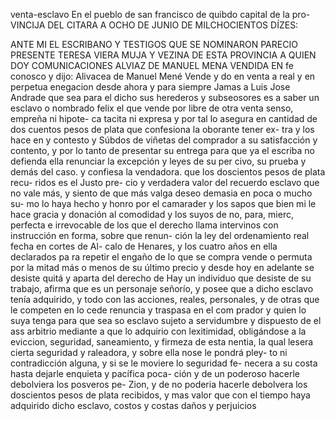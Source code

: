 venta-esclavo
En el pueblo de san francisco de quibdo capital de la pro-
VINCIJA DEL CITARA A OCHO DE JUNIO DE MILCHOCIENTOS DÍZES:

ANTE MI EL ESCRIBANO Y TESTIGOS QUE SE NOMINARON PARECIO PRESENTE TERESA VIERA MUJA Y VEZINA DE ESTA PROVINCIA A QUIEN DOY COMUNICACIONES ALVIAZ DE MANUEL MENA VENDIDA EN
fe conosco y dijo: Alivacea de Manuel Mené Vende y do en venta a real y en perpetua enegacion desde ahora y para siempre Jamas a Luis Jose Andrade que sea para el dicho sus herederos y subseosores es a saber un esclavo o nombrado felix el
que vende por libre de otra venta senso, empreña ni hipote- ca tacita ni expresa y por tal lo asegura en cantidad de dos cuentos pesos de plata que confesiona la oborante tener ex- tra y los hace en y contesto y
Súbdos de viñetas del comprador a su satisfacción y contento, y por lo tanto de presentar su entrega para que ya el escriba no defienda ella renunciar la excepción y leyes de su per civo, su prueba y demás del caso. y confiesa la vendadora.
que los doscientos pesos de plata recu- ridos es el Justo pre- cio y verdadera valor del recuerdo esclavo que no vale más, y siento de que más valga deseo demasia en poca o mucho su- mo lo haya hecho y honro por el camarader y los sapos que bien
mi le hace gracia y donación al comodidad y los suyos de no, para, mierc, perfecta e irrevocable de los que el derecho llama intervinos con instrucción en forma, sobre que renun- ción la ley del ordenamiento real fecha en cortes de Al-
calo de Henares, y los cuatro años en ella declarados pa
ra repetir el engaño de lo que se compra vende o permuta
por la mitad más o menos de su último precio y desde hoy en adelante se desiste quitá y aparta del derecho de
Hay un individuo que desiste de su trabajo, afirma que es un personaje señorío, y posee que a dicho esclavo tenía adquirido, y todo con las acciones, reales, personales, y de otras que le competen en lo cede renuncia y traspasa en el com
prador y quien lo suya tenga para que sea so esclavo sujeto a
servidumbre y dispuesto de el ass arbitrio mediante a que lo
adquirio con lexitimidad, obligándose a la eviccion, seguridad,
saneamiento, y firmeza de esta nentia, la qual lesera
cierta seguridad y raleadora, y sobre ella nose le pondrá pley- to ni contradicción alguna, y si se le moviere lo seguridad fe- necera a su costa hasta dejarle enquieta y pacífica poca- ción y de un poderoso hacerle debolviera los posveros pe-
Zion, y de no poderia hacerle debolvera los doscientos pesos de plata recibidos, y mas valor que con el tiempo haya adquirido dicho esclavo, costos y costas daños y perjuicios